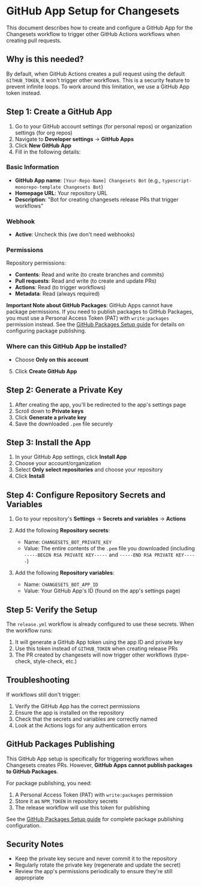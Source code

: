 # GitHub App Setup for Changesets

This document describes how to create and configure a GitHub App for the Changesets workflow to trigger other GitHub Actions workflows when creating pull requests.

## Why is this needed?

By default, when GitHub Actions creates a pull request using the default `GITHUB_TOKEN`, it won't trigger other workflows. This is a security feature to prevent infinite loops. To work around this limitation, we use a GitHub App token instead.

## Step 1: Create a GitHub App

1. Go to your GitHub account settings (for personal repos) or organization settings (for org repos)
2. Navigate to **Developer settings** → **GitHub Apps**
3. Click **New GitHub App**
4. Fill in the following details:

### Basic Information

- **GitHub App name**: `[Your-Repo-Name] Changesets Bot` (e.g., `typescript-monorepo-template Changesets Bot`)
- **Homepage URL**: Your repository URL
- **Description**: "Bot for creating changesets release PRs that trigger workflows"

### Webhook

- **Active**: Uncheck this (we don't need webhooks)

### Permissions

Repository permissions:

- **Contents**: Read and write (to create branches and commits)
- **Pull requests**: Read and write (to create and update PRs)
- **Actions**: Read (to trigger workflows)
- **Metadata**: Read (always required)

**Important Note about GitHub Packages**: GitHub Apps cannot have package permissions. If you need to publish packages to GitHub Packages, you must use a Personal Access Token (PAT) with `write:packages` permission instead. See the [GitHub Packages Setup guide](./github-packages-setup.md) for details on configuring package publishing.

### Where can this GitHub App be installed?

- Choose **Only on this account**

5. Click **Create GitHub App**

## Step 2: Generate a Private Key

1. After creating the app, you'll be redirected to the app's settings page
2. Scroll down to **Private keys**
3. Click **Generate a private key**
4. Save the downloaded `.pem` file securely

## Step 3: Install the App

1. In your GitHub App settings, click **Install App**
2. Choose your account/organization
3. Select **Only select repositories** and choose your repository
4. Click **Install**

## Step 4: Configure Repository Secrets and Variables

1. Go to your repository's **Settings** → **Secrets and variables** → **Actions**

2. Add the following **Repository secrets**:
    - Name: `CHANGESETS_BOT_PRIVATE_KEY`
    - Value: The entire contents of the `.pem` file you downloaded (including `-----BEGIN RSA PRIVATE KEY-----` and `-----END RSA PRIVATE KEY-----`)

3. Add the following **Repository variables**:
    - Name: `CHANGESETS_BOT_APP_ID`
    - Value: Your GitHub App's ID (found on the app's settings page)

## Step 5: Verify the Setup

The `release.yml` workflow is already configured to use these secrets. When the workflow runs:

1. It will generate a GitHub App token using the app ID and private key
2. Use this token instead of `GITHUB_TOKEN` when creating release PRs
3. The PR created by changesets will now trigger other workflows (type-check, style-check, etc.)

## Troubleshooting

If workflows still don't trigger:

1. Verify the GitHub App has the correct permissions
2. Ensure the app is installed on the repository
3. Check that the secrets and variables are correctly named
4. Look at the Actions logs for any authentication errors

## GitHub Packages Publishing

This GitHub App setup is specifically for triggering workflows when Changesets creates PRs. However, **GitHub Apps cannot publish packages to GitHub Packages**.

For package publishing, you need:

1. A Personal Access Token (PAT) with `write:packages` permission
2. Store it as `NPM_TOKEN` in repository secrets
3. The release workflow will use this token for publishing

See the [GitHub Packages Setup guide](./github-packages-setup.md) for complete package publishing configuration.

## Security Notes

- Keep the private key secure and never commit it to the repository
- Regularly rotate the private key (regenerate and update the secret)
- Review the app's permissions periodically to ensure they're still appropriate
